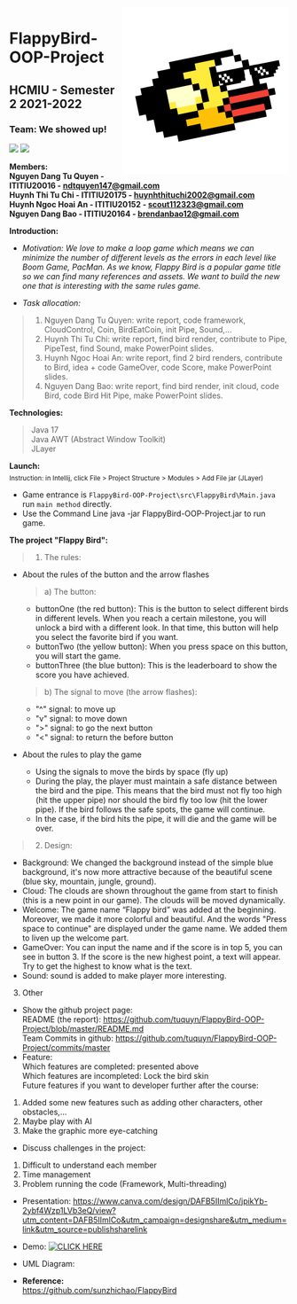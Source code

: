 <img src="src/resources/icon.png" align="right" width="300" height="300"/>

# FlappyBird-OOP-Project
## HCMIU - Semester 2 2021-2022
### Team: We showed up!
![](https://img.shields.io/badge/java-17-blue)
![](https://img.shields.io/badge/game-FlappyBird-brightgreen)

**Members:**  
**Nguyen Dang Tu Quyen - ITITIU20016 - ndtquyen147@gmail.com**  
**Huynh Thi Tu Chi - ITITIU20175 - huynhthituchi2002@gmail.com**  
**Huynh Ngoc Hoai An - ITITIU20152 - scout112323@gmail.com**  
**Nguyen Dang Bao - ITITIU20164 - brendanbao12@gmail.com**

**Introduction:**
* *Motivation: We love to make a loop game which means we can minimize the number of different levels as the errors in each level like Boom Game, PacMan.
  As we know, Flappy Bird is a popular game title so we can find many references and assets. We want to build the new one that is interesting with the same rules game.*  


* *Task allocation:*
>1. Nguyen Dang Tu Quyen: write report, code framework, CloudControl, Coin, BirdEatCoin, init Pipe, Sound,...
>2. Huynh Thi Tu Chi: write report, find bird render, contribute to Pipe, PipeTest, find Sound, make PowerPoint slides.  
>3. Huynh Ngoc Hoai An: write report, find 2 bird renders, contribute to Bird, idea + code GameOver, code Score, make PowerPoint slides.
>4. Nguyen Dang Bao: write report, find bird render, init cloud, code Bird, code Bird Hit Pipe, make PowerPoint slides.

**Technologies:**
> Java 17  
> Java AWT (Abstract Window Toolkit)  
> JLayer

**Launch:**  
<sub> Instruction: in Intellij, click File > Project Structure > Modules > Add File jar (JLayer)</sub>
- Game entrance is `FlappyBird-OOP-Project\src\FlappyBird\Main.java` run `main method` directly.
- Use the Command Line java -jar FlappyBird-OOP-Project.jar to run game.

**The project "Flappy Bird":**
> 1. The rules:
- About the rules of the button and the arrow flashes
  > a) The button:
    + buttonOne (the red button): This is the button to select different birds in different levels. When you reach a certain milestone, you will unlock a bird with          a different look. In that time, this button will help you select the favorite bird if you want.
    + buttonTwo (the yellow button): When you press space on this button, you will start the game.
    + buttonThree (the blue button): This is the leaderboard to show the score you have achieved.

  > b) The signal to move (the arrow flashes):
    + "^" signal: to move up
    + "v" signal: to move down
    + ">" signal: to go the next button
    + "<" signal: to return the before button
- About the rules to play the game
    + Using the signals to move the birds by space (fly up)
    + During the play, the player must maintain a safe distance between the bird and the pipe. This means that the bird must not fly too high (hit the upper pipe)           nor should the bird fly too low (hit the lower pipe). If the bird follows the safe spots, the game will continue.
    + In the case, if the bird hits the pipe, it will die and the game will be over.
> 2. Design:
- Background: We changed the background instead of the simple blue background, it's now more attractive because of the beautiful scene (blue sky, mountain, jungle,       ground).
- Cloud: The clouds are shown throughout the game from start to finish (this is a new point in our game). The clouds will be moved dynamically.
- Welcome: The game name “Flappy bird” was added at the beginning. Moreover, we made it more colorful and beautiful. And the words "Press space to continue" are         displayed under the game name. We added them to liven up the welcome part.
- GameOver: You can input the name and if the score is in top 5, you can see in button 3. If the score is the new highest point, a text will appear. Try to get the highest to know what is the text.  
- Sound: sound is added to make player more interesting.  
3. Other
* Show the github project page:  
README (the report): https://github.com/tuquyn/FlappyBird-OOP-Project/blob/master/README.md  
Team Commits in github: https://github.com/tuquyn/FlappyBird-OOP-Project/commits/master  
* Feature:  
  Which features are completed: presented above   
  Which features are incompleted: Lock the bird skin  
  Future features if you want to developer further after the course:
1. Added some new features such as adding other characters, other obstacles,...
2. Maybe play with AI
3. Make the graphic more eye-catching
* Discuss challenges in the project:  
1. Difficult to understand each member
2. Time management
3. Problem running the code
  (Framework, Multi-threading)
* Presentation: https://www.canva.com/design/DAFB5IImlCo/jpikYb-2ybf4Wzp1LVb3eQ/view?utm_content=DAFB5IImlCo&utm_campaign=designshare&utm_medium=link&utm_source=publishsharelink

* Demo:
[![CLICK HERE]()](https://youtu.be/DRmF7pDvQPs)


* UML Diagram:  

* **Reference:**  
https://github.com/sunzhichao/FlappyBird